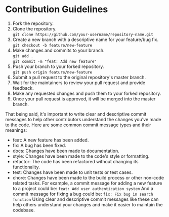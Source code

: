 # Contribution Guidelines

1. Fork the repository.
2. Clone the repository. <br/>
`git clone https://github.com/your-username/repository-name.git`
3. Create a new branch with a descriptive name for your feature/bug fix. <br/>
`git checkout -b feature/new-feature`
4. Make changes and commits to your branch. <br/>
`git add .` <br/>
`git commit -m "feat: Add new feature"`
5. Push your branch to your forked repository. <br/>
`git push origin feature/new-feature`
6. Submit a pull request to the original repository's master branch.
7. Wait for the maintainers to review your pull request and provide feedback.
8. Make any requested changes and push them to your forked repository.
9. Once your pull request is approved, it will be merged into the master branch.

That being said, it's important to write clear and descriptive commit messages to help other contributors understand the changes you've made to the code. Here are some common commit message types and their meanings:

- feat: A new feature has been added.
- fix: A bug has been fixed.
- docs: Changes have been made to documentation.
- style: Changes have been made to the code's style or formatting.
- refactor: The code has been refactored without changing its functionality.
- test: Changes have been made to unit tests or test cases.
- chore: Changes have been made to the build process or other non-code related tasks.
For example, a commit message for adding a new feature to a project could be:
`feat: Add user authentication system`
And a commit message for fixing a bug could be:
`fix: Fix bug in search function`
Using clear and descriptive commit messages like these can help others understand your changes and make it easier to maintain the codebase.
